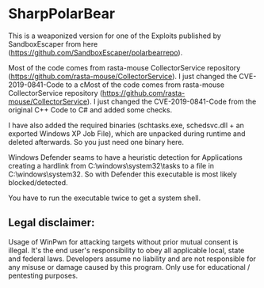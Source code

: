 # SharpPolarBear

This is a weaponized version for one of the Exploits published by SandboxEscaper from here (https://github.com/SandboxEscaper/polarbearrepo). 

Most of the code comes from rasta-mouse CollectorService repository (https://github.com/rasta-mouse/CollectorService). I just changed the CVE-2019-0841-Code to a cMost of the code comes from rasta-mouse CollectorService repository (https://github.com/rasta-mouse/CollectorService). I just changed the CVE-2019-0841-Code from the original C++ Code to C# and added some checks.

I have also added the required binaries (schtasks.exe, schedsvc.dll + an exported Windows XP Job File), which are unpacked during runtime and deleted afterwards. So you just need one binary here.

Windows Defender seams to have a heuristic detection for Applications creating a hardlink from C:\windows\system32\tasks to a file in C:\windows\system32\. So with Defender this executable is most likely blocked/detected.

You have to run the executable twice to get a system shell. 

## Legal disclaimer:
Usage of WinPwn for attacking targets without prior mutual consent is illegal. It's the end user's responsibility to obey all applicable local, state and federal laws. Developers assume no liability and are not responsible for any misuse or damage caused by this program. Only use for educational / pentesting purposes.

